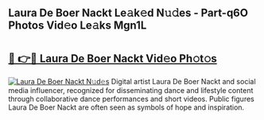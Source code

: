 ## Laura De Boer Nackt Le𝚊k𝚎d N𝚞𝚍es - Part-q6O Photos Vid𝚎o Le𝚊ks Mgn1L

# <h2><a href="http://fb2suz.evod.top/?m=Laura+De+Boer+Nackt">🔗 👉🔴 Laura De Boer Nackt Vid𝚎o Ph𝚘t𝚘s</a></h2>

[![Laura De Boer Nackt N𝚞d𝚎s](https://i.imgur.com/8V9OHl7.gif)](http://fb2suz.evod.top/?m=Laura+De+Boer+Nackt)
Digital artist Laura De Boer Nackt and social media influencer, recognized for disseminating dance and lifestyle content through collaborative dance performances and short videos. Public figures Laura De Boer Nackt are often seen as symbols of hope and inspiration. 
